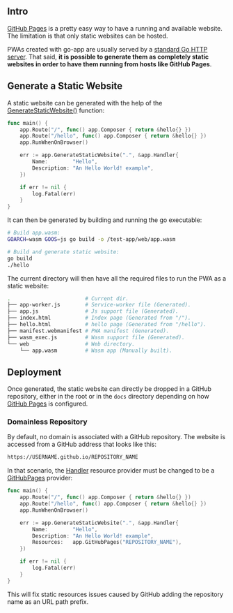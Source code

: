 <!-- wiki:ignore -->

## Intro

[GitHub Pages](https://pages.github.com) is a pretty easy way to have a running and available website. The limitation is that only static websites can be hosted.

PWAs created with go-app are usually served by a [standard Go HTTP server](https://pkg.go.dev/net/http#Server). That said, **it is possible to generate them as completely static websites in order to have them running from hosts like GitHub Pages**.

## Generate a Static Website

A static website can be generated with the help of the [GenerateStaticWebsite()](/reference#GenerateStaticWebsite) function:

```go
func main() {
	app.Route("/", func() app.Composer { return &hello{} })
	app.Route("/hello", func() app.Composer { return &hello{} })
	app.RunWhenOnBrowser()

	err := app.GenerateStaticWebsite(".", &app.Handler{
		Name:        "Hello",
		Description: "An Hello World! example",
    })

    if err != nil {
        log.Fatal(err)
    }
}
```

It can then be generated by building and running the go executable:

```sh
# Build app.wasm:
GOARCH=wasm GOOS=js go build -o /test-app/web/app.wasm

# Build and generate static website:
go build
./hello
```

The current directory will then have all the required files to run the PWA as a static website:

```bash
.                        # Current dir.
├── app-worker.js        # Service-worker file (Generated).
├── app.js               # Js support file (Generated).
├── index.html           # Index page (Generated from "/").
├── hello.html           # hello page (Generated from "/hello").
├── manifest.webmanifest # PWA manifest (Generated).
├── wasm_exec.js         # Wasm support file (Generated).
└── web                  # Web directory.
    └── app.wasm         # Wasm app (Manually built).
```

## Deployment

Once generated, the static website can directly be dropped in a GitHub repository, either in the root or in the `docs` directory depending on how [GitHub Pages](https://pages.github.com) is configured.

### Domainless Repository

By default, no domain is associated with a GitHub repository. The website is accessed from a GitHub address that looks like this:

```sh
https://USERNAME.github.io/REPOSITORY_NAME
```

In that scenario, the [Handler](/reference#Handler) resource provider must be changed to be a [GitHubPages](/reference#GitHubPages) provider:

```go
func main() {
	app.Route("/", func() app.Composer { return &hello{} })
	app.Route("/hello", func() app.Composer { return &hello{} })
	app.RunWhenOnBrowser()

	err := app.GenerateStaticWebsite(".", &app.Handler{
		Name:        "Hello",
		Description: "An Hello World! example",
		Resources:   app.GitHubPages("REPOSITORY_NAME"),
    })

    if err != nil {
        log.Fatal(err)
    }
}
```

This will fix static resources issues caused by GitHub adding the repository name as an URL path prefix.
